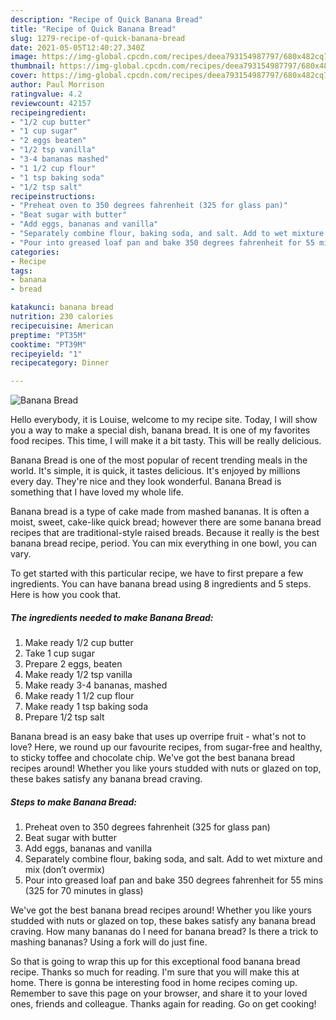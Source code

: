 ```yaml
---
description: "Recipe of Quick Banana Bread"
title: "Recipe of Quick Banana Bread"
slug: 1279-recipe-of-quick-banana-bread
date: 2021-05-05T12:40:27.340Z
image: https://img-global.cpcdn.com/recipes/deea793154987797/680x482cq70/banana-bread-recipe-main-photo.jpg
thumbnail: https://img-global.cpcdn.com/recipes/deea793154987797/680x482cq70/banana-bread-recipe-main-photo.jpg
cover: https://img-global.cpcdn.com/recipes/deea793154987797/680x482cq70/banana-bread-recipe-main-photo.jpg
author: Paul Morrison
ratingvalue: 4.2
reviewcount: 42157
recipeingredient:
- "1/2 cup butter"
- "1 cup sugar"
- "2 eggs beaten"
- "1/2 tsp vanilla"
- "3-4 bananas mashed"
- "1 1/2 cup flour"
- "1 tsp baking soda"
- "1/2 tsp salt"
recipeinstructions:
- "Preheat oven to 350 degrees fahrenheit (325 for glass pan)"
- "Beat sugar with butter"
- "Add eggs, bananas and vanilla"
- "Separately combine flour, baking soda, and salt. Add to wet mixture and mix (don’t overmix)"
- "Pour into greased loaf pan and bake 350 degrees fahrenheit for 55 mins (325 for 70 minutes in glass)"
categories:
- Recipe
tags:
- banana
- bread

katakunci: banana bread 
nutrition: 230 calories
recipecuisine: American
preptime: "PT35M"
cooktime: "PT39M"
recipeyield: "1"
recipecategory: Dinner

---
```



![Banana Bread](https://img-global.cpcdn.com/recipes/deea793154987797/680x482cq70/banana-bread-recipe-main-photo.jpg)

Hello everybody, it is Louise, welcome to my recipe site. Today, I will show you a way to make a special dish, banana bread. It is one of my favorites food recipes. This time, I will make it a bit tasty. This will be really delicious.

Banana Bread is one of the most popular of recent trending meals in the world. It's simple, it is quick, it tastes delicious. It's enjoyed by millions every day. They're nice and they look wonderful. Banana Bread is something that I have loved my whole life.

Banana bread is a type of cake made from mashed bananas. It is often a moist, sweet, cake-like quick bread; however there are some banana bread recipes that are traditional-style raised breads. Because it really is the best banana bread recipe, period. You can mix everything in one bowl, you can vary.


To get started with this particular recipe, we have to first prepare a few ingredients. You can have banana bread using 8 ingredients and 5 steps. Here is how you cook that.

<!--inarticleads1-->

##### The ingredients needed to make Banana Bread:

1. Make ready 1/2 cup butter
1. Take 1 cup sugar
1. Prepare 2 eggs, beaten
1. Make ready 1/2 tsp vanilla
1. Make ready 3-4 bananas, mashed
1. Make ready 1 1/2 cup flour
1. Make ready 1 tsp baking soda
1. Prepare 1/2 tsp salt


Banana bread is an easy bake that uses up overripe fruit - what&#39;s not to love? Here, we round up our favourite recipes, from sugar-free and healthy, to sticky toffee and chocolate chip. We&#39;ve got the best banana bread recipes around! Whether you like yours studded with nuts or glazed on top, these bakes satisfy any banana bread craving. 

<!--inarticleads2-->

##### Steps to make Banana Bread:

1. Preheat oven to 350 degrees fahrenheit (325 for glass pan)
1. Beat sugar with butter
1. Add eggs, bananas and vanilla
1. Separately combine flour, baking soda, and salt. Add to wet mixture and mix (don’t overmix)
1. Pour into greased loaf pan and bake 350 degrees fahrenheit for 55 mins (325 for 70 minutes in glass)


We&#39;ve got the best banana bread recipes around! Whether you like yours studded with nuts or glazed on top, these bakes satisfy any banana bread craving. How many bananas do I need for banana bread? Is there a trick to mashing bananas? Using a fork will do just fine. 

So that is going to wrap this up for this exceptional food banana bread recipe. Thanks so much for reading. I'm sure that you will make this at home. There is gonna be interesting food in home recipes coming up. Remember to save this page on your browser, and share it to your loved ones, friends and colleague. Thanks again for reading. Go on get cooking!
